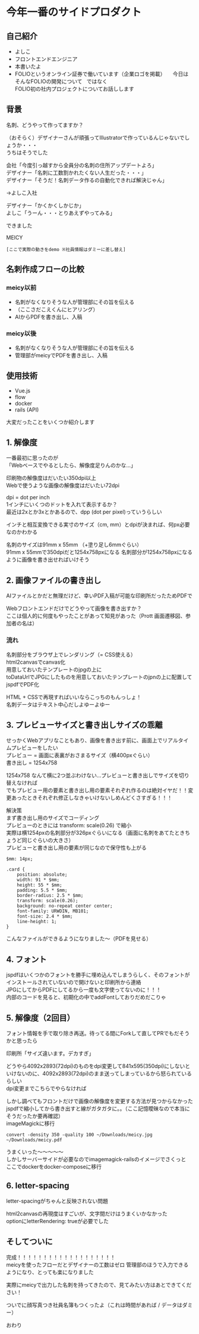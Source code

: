 # 今年一番のサイドプロダクト  
  
## 自己紹介  
  
- よしこ  
- フロントエンドエンジニア  
- 本書いたよ  
- FOLIOというオンライン証券で働いています（企業ロゴを掲載）  
  
今日はそんなFOLIOの開発について  
ではなく  
FOLIO初の社内プロジェクトについてお話しします  
  
## 背景  
  
名刺、どうやって作ってますか？  
  
（おそらく）デザイナーさんが頑張ってIllustratorで作っているんじゃないでしょうか・・・  
うちはそうでした  
  
会社「今度引っ越すから全員分の名刺の住所アップデートよろ」  
デザイナー「名刺に工数割かれたくない人生だった・・・」  
デザイナー「そうだ！名刺データ作るの自動化できれば解決じゃん」  
  
→よしこ入社  
  
デザイナー「かくかくしかじか」  
よしこ「うーん・・・とりあえずやってみる」  
  
できました  
  
MEICY  
  
`[ここで実際の動きをdemo ※社員情報はダミーに差し替え]`

## 名刺作成フローの比較

### meicy以前

- 名刺がなくなりそうな人が管理部にその旨を伝える
- （ここさだこえくんにヒアリング）
- AIからPDFを書き出し、入稿

### meicy以後

- 名刺がなくなりそうな人が管理部にその旨を伝える
- 管理部がmeicyでPDFを書き出し、入稿

## 使用技術  
  
- Vue.js  
- flow  
- docker  
- rails (API)  
  
大変だったことをいくつか紹介します  
  
## 1. 解像度  
  
一番最初に思ったのが  
「Webベースでやるとしたら、解像度足りんのかな…」  
  
印刷物の解像度はだいたい350dpi以上  
Webで使うような画像の解像度はだいたい72dpi  
  
dpi = dot per inch  
1インチにいくつのドットを入れて表示するか？  
最近は2xとか3xとかあるので、dpp (dot per pixel)っていうらしい  
  
インチと相互変換できる実寸のサイズ（cm, mm）とdpiが決まれば、何px必要なのかわかる  
  
名刺のサイズは91mm x 55mm （+塗り足し6mmぐらい）  
91mm x 55mmで350dpiだと1254x758pxになる
名刺部分が1254x758pxになるように画像を書き出せればいけそう  
  
## 2. 画像ファイルの書き出し  
  
AIファイルとかだと無理だけど、幸いPDF入稿が可能な印刷所だったためPDFで  
  
Webフロントエンドだけでどうやって画像を書き出すか？  
ここは個人的に何度もやったことがあって知見があった（Prott 画面遷移図、参加者の名は）  
  
### 流れ  
  
名刺部分をブラウザ上でレンダリング（= CSS使える）  
html2canvasでcanvas化  
用意しておいたテンプレートのjpgの上に  
toDataUrlでJPGにしたものを用意しておいたテンプレートのjpnの上に配置してjspdfでPDF化  
  
HTML + CSSで再現すればいいならこっちのもんっしょ！  
名刺データはテキスト中心だしよゆーよゆー  
  
## 3. プレビューサイズと書き出しサイズの乖離  
  
せっかくWebアプリなこともあり、画像を書き出す前に、画面上でリアルタイムプレビューをしたい  
プレビュー = 画面に表裏がおさまるサイズ（横400pxぐらい）  
書き出し = 1254x758  
  
1254x758 なんて横に2つ並ぶわけない…プレビューと書き出しでサイズを切り替えなければ  
でもプレビュー用の要素と書き出し用の要素それぞれ作るのは絶対イヤだ！！変更あったときそれぞれ修正しなきゃいけないしめんどくさすぎる！！！  
  
解決策  
まず書き出し用のサイズでコーディング  
プレビューのときには transform: scale(0.26) で縮小  
実際は横1254pxの名刺部分が326pxぐらいになる（画面に名刺をあてたときちょうど同じぐらいの大きさ）  
プレビューと書き出し用の要素が同じなので保守性も上がる  
  
```  
$mm: 14px;  
  
.card {  
    position: absolute;
    width: 91 * $mm;
    height: 55 * $mm;
    padding: 5.5 * $mm;
    border-radius: 2.5 * $mm;
    transform: scale(0.26);
    background: no-repeat center center;
    font-family: URWDIN, MB101;
    font-size: 2.4 * $mm;
    line-height: 1;
}  
```  
  
こんなファイルができるようになりました〜（PDFを見せる）  
  
## 4. フォント  
  
jspdfはいくつかのフォントを勝手に埋め込んでしまうらしく、そのフォントがインストールされていないので開けないと印刷所から連絡  
JPGにしてからPDFにしてるから一度も文字使ってないのに！！！  
内部のコードを見ると、初期化の中でaddFontしておりだめだこりゃ  
  
## 5. 解像度（2回目）  
  
フォント情報を手で取り除き再送。待ってる間にForkして直してPRでもだそうかと思ったら  
  
印刷所「サイズ違います。デカすぎ」  
  
どうやら4092x2893(72dpi)のものをdpi変更して841x595(350dpi)にしないといけないのに、4092x2893(72dpi)のまま送ってしまっているから怒られているらしい  
dpi変更までこちらでやらなければ  
  
しかし調べてもフロントだけで画像の解像度を変更する方法が見つからなかった  
jspdfで縮小してから書き出すと線がガタガタに。。（ここ記憶曖昧なので本当にそうだったか要再確認）  
imageMagickに移行  
  
`convert -density 350 -quality 100 ~/Downloads/meicy.jpg ~/Downloads/meicy.pdf`  
  
うまくいった〜〜〜〜〜  
しかしサーバーサイドが必要なのでimagemagick-railsのイメージでさくっと  
ここでdockerをdocker-composeに移行  
  
## 6. letter-spacing  
  
letter-spacingがちゃんと反映されない問題  
  
html2canvasの再現度はすごいが、文字間だけはうまくいかなかった  
optionにletterRendering: trueが必要でした

## そしてついに
  
  
完成！！！！！！！！！！！！！！！！！！！  
meicyを使ったフローだとデザイナーの工数はゼロ
管理部のほうで入力できるようになり、とっても楽になりました  
  
実際にmeicyで出力した名刺を持ってきたので、見てみたい方はあとできてください！  
  
ついでに顔写真つき社員名簿もつくったよ（これは時間があれば / データはダミー）  
  
おわり

